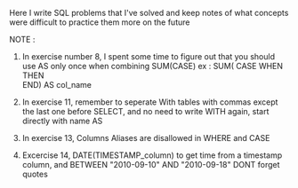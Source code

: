 Here I write SQL problems that I've solved and keep notes of what concepts were difficult to practice them more on the future

NOTE :

1) In exercise number 8, I spent some time to figure out that you should use AS only once when combining SUM(CASE)
   ex :  SUM( CASE
                  WHEN     THEN  
                  END) AS col_name
                 
2) In exercise 11, remember to seperate With tables with commas except the last one before SELECT, 
                  and no need to write WITH again, start directly with name AS

3) In exercise 13, Columns Aliases are disallowed in WHERE and CASE

4) Excercise 14, DATE(TIMESTAMP_column) to get time from a timestamp column, and BETWEEN "2010-09-10" AND "2010-09-18"   DONT forget quotes